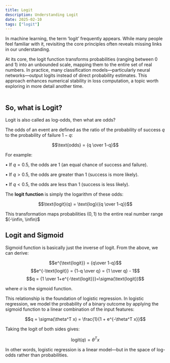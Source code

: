 ```yaml
---
title: Logit
description: Understanding Logit
date: 2025-02-10
tags: ["logit"]
---
```


In machine learning, the term ‘logit’ frequently appears. While many people feel familiar with it, revisiting the core principles often reveals missing links in our understanding.

At its core, the logit function transforms probabilities (ranging between 0 and 1) into an unbounded scale, mapping them to the entire set of real numbers. In practice, many classification models—particularly neural networks—output logits instead of direct probability estimates. This approach enhances numerical stability in loss computation, a topic worth exploring in more detail another time.
<br></br>

## So, what is Logit?

Logit is also called as log-odds, then what are odds?

The odds of an event are defined as the ratio of the probability of success $q$ to the probability of failure $1-q$:

$$\text{odds} = {q \over 1-q}$$

For example:

•	If $q=0.5$, the odds are 1 (an equal chance of success and failure).

•	If $q>0.5$, the odds are greater than 1 (success is more likely).

•	If $q<0.5$, the odds are less than 1 (success is less likely).

The **logit function** is simply the logarithm of these odds:

$$\text{logit}(q) = \text{log}({q \over 1-q})$$

This transformation maps probabilities $(0,1)$ to the entire real number range $(-\infin, \infin)$

## Logit and Sigmoid

Sigmoid function is basically just the inverse of logit. From the above, we can derive:


$$e^{\text{logit}} = {q\over 1-q}$$
$$e^{-\text{logit}} = {1-q \over q} = {1 \over q} - 1$$
$$q = {1 \over 1+e^{-\text{logit}}}=\sigma(\text{logit})$$


where $\sigma$ is the sigmoid function.


This relationship is the foundation of logistic regression. In logistic regression, we model the probability of a binary outcome by applying the sigmoid function to a linear combination of the input features:


$$q = \sigma(\theta^T x) = \frac{1}{1 + e^{-\theta^T x}}$$


Taking the logit of both sides gives:


$$\text{logit}(q) = \theta^T x$$


In other words, logistic regression is a linear model—but in the space of log-odds rather than probabilities.